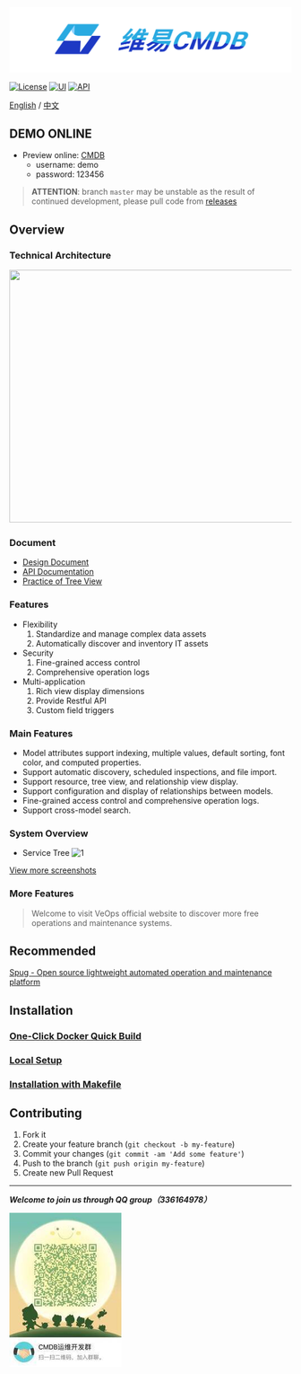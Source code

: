 ![基础资源视图](docs/logo.png)

[![License](https://img.shields.io/badge/License-AGPLv3-brightgreen)](https://github.com/veops/cmdb/blob/master/LICENSE)
[![UI](https://img.shields.io/badge/UI-Ant%20Design%20Pro%20Vue-brightgreen)](https://github.com/sendya/ant-design-pro-vue) 
[![API](https://img.shields.io/badge/API-Flask-brightgreen)](https://github.com/pallets/flask) 


[English](README_en.md) / [中文](README.md)

## DEMO ONLINE
- Preview online: <a href="https://cmdb.veops.cn" target="_blank">CMDB</a>
    - username: demo
    - password: 123456
    
> **ATTENTION**: branch `master` may be unstable as the result of continued development, please pull code from  [releases](https://github.com/veops/cmdb/releases)

Overview
-------------
### Technical Architecture
<img src=docs/view.png width=700 height=450 />

### Document
- <a href="https://zhuanlan.zhihu.com/p/98453732" target="_blank">Design Document</a>
- <a href="https://github.com/veops/cmdb/tree/master/docs" target="_blank">API Documentation</a>
- <a href="https://mp.weixin.qq.com/s/EflmmJ-qdUkddTx2hRt3pA" target="_blank">Practice of Tree View</a>


### Features
- Flexibility
  1. Standardize and manage complex data assets
  2. Automatically discover and inventory IT assets
- Security
  1. Fine-grained access control
  2.  Comprehensive operation logs
- Multi-application
  1. Rich view display dimensions
  2. Provide Restful API
  3. Custom field triggers

### Main Features
- Model attributes support indexing, multiple values, default sorting, font color, and computed properties.
- Support automatic discovery, scheduled inspections, and file import.
- Support resource, tree view, and relationship view display.
- Support configuration and display of relationships between models.
- Fine-grained access control and comprehensive operation logs.
- Support cross-model search.

### System Overview
- Service Tree
![1](docs/0.png "首页展示")

[View more screenshots](docs/screenshot.md)

### More Features
> Welcome to visit VeOps official website to discover more free operations and maintenance systems.

## Recommended
[Spug - Open source lightweight automated operation and maintenance platform](https://github.com/openspug/spug)

Installation
----
### [One-Click Docker Quick Build](docs/docker_en.md)
### [Local Setup](docs/local_en.md)
### [Installation with Makefile](docs/makefile_en.md)


## Contributing

1. Fork it
1. Create your feature branch (`git checkout -b my-feature`)
1. Commit your changes (`git commit -am 'Add some feature'`)
1. Push to the branch (`git push origin my-feature`)
1. Create new Pull Request

-----
_**Welcome to join us through QQ group（336164978）**_

![QQgroup](docs/qr_code.jpg)
